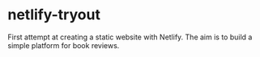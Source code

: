 # netlify-tryout
First attempt at creating a static website with Netlify. The aim is to build a simple platform for book reviews.
